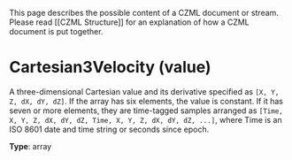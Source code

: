 This page describes the possible content of a CZML document or stream.  Please read [[CZML Structure]] for an explanation of how a CZML document is put together.

# Cartesian3Velocity (value)

A three-dimensional Cartesian value and its derivative specified as `[X, Y, Z, dX, dY, dZ]`.  If the array has six elements, the value is constant.  If it has seven or more elements, they are time-tagged samples arranged as `[Time, X, Y, Z, dX, dY, dZ, Time, X, Y, Z, dX, dY, dZ, ...]`, where Time is an ISO 8601 date and time string or seconds since epoch.

**Type**: array

